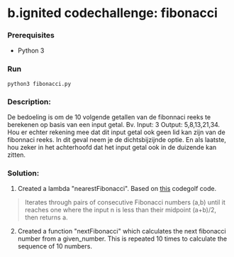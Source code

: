 # b.ignited codechallenge: fibonacci

### Prerequisites

- Python 3

### Run

`python3 fibonacci.py`

### Description:

De bedoeling is om de 10 volgende getallen van de fibonnaci reeks te berekenen op basis van een input getal. Bv. Input: 3 Output: 5,8,13,21,34. Hou er echter rekening mee dat dit input getal ook geen lid kan zijn van de fibonnaci reeks. In dit geval neem je de dichtsbijzijnde optie. En als laatste, hou zeker in het achterhoofd dat het input getal ook in de duizende kan zitten.

### Solution:

1. Created a lambda "nearestFibonacci". Based on [this](https://codegolf.stackexchange.com/a/133437) codegolf code.

> Iterates through pairs of consecutive Fibonacci numbers (a,b) until it reaches one where the input n is less than their midpoint (a+b)/2, then returns a.

2. Created a function "nextFibonacci" which calculates the next fibonacci number from a given_number.
This is repeated 10 times to calculate the sequence of 10 numbers.


